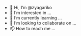 - 👋 Hi, I’m @zyagariko
- 👀 I’m interested in ...
- 🌱 I’m currently learning ...
- 💞️ I’m looking to collaborate on ...
- 📫 How to reach me ...

<!---
zyagariko/zyagariko is a ✨ special ✨ repository because its `README.md` (this file) appears on your GitHub profile.
You can click the Preview link to take a look at your changes.
--->
